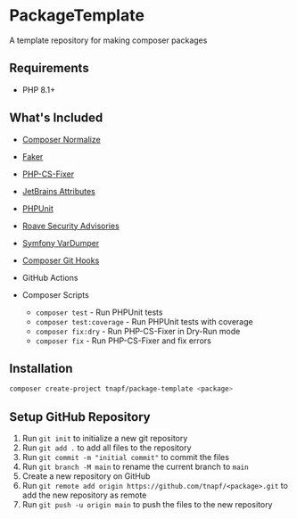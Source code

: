 # PackageTemplate

A template repository for making composer packages

## Requirements

- PHP 8.1+

## What's Included

- [Composer Normalize](https://github.com/ergebnis/composer-normalize)
- [Faker](https://github.com/fakerphp/faker)
- [PHP-CS-Fixer](https://github.com/PHP-CS-Fixer/PHP-CS-Fixer)
- [JetBrains Attributes](https://github.com/jetbrains/phpstorm-attributes)
- [PHPUnit](https://phpunit.de)
- [Roave Security Advisories](https://github.com/Roave/SecurityAdvisories)
- [Symfony VarDumper](https://github.com/symfony/var-dumper)
- [Composer Git Hooks](https://github.com/xheaven/composer-git-hooks)

- GitHub Actions
- Composer Scripts
    - `composer test` - Run PHPUnit tests
    - `composer test:coverage` - Run PHPUnit tests with coverage
    - `composer fix:dry` - Run PHP-CS-Fixer in Dry-Run mode
    - `composer fix` - Run PHP-CS-Fixer and fix errors

## Installation

```bash
composer create-project tnapf/package-template <package>
```

## Setup GitHub Repository

1. Run `git init` to initialize a new git repository
2. Run `git add .` to add all files to the repository
3. Run `git commit -m "initial commit"` to commit the files
4. Run `git branch -M main` to rename the current branch to `main`
5. Create a new repository on GitHub
6. Run `git remote add origin https://github.com/tnapf/<package>.git` to add the new repository as remote
7. Run `git push -u origin main` to push the files to the new repository
